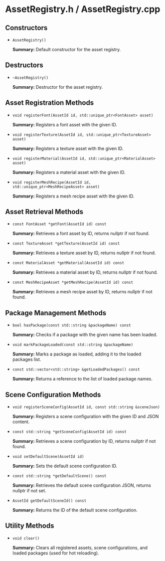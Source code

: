 # AssetRegistry.h / AssetRegistry.cpp

## Constructors

- `AssetRegistry()`

  **Summary:** Default constructor for the asset registry.

## Destructors

- `~AssetRegistry()`

  **Summary:** Destructor for the asset registry.

## Asset Registration Methods

- `void registerFont(AssetId id, std::unique_ptr<FontAsset> asset)`

  **Summary:** Registers a font asset with the given ID.

- `void registerTexture(AssetId id, std::unique_ptr<TextureAsset> asset)`

  **Summary:** Registers a texture asset with the given ID.

- `void registerMaterial(AssetId id, std::unique_ptr<MaterialAsset> asset)`

  **Summary:** Registers a material asset with the given ID.

- `void registerMeshRecipe(AssetId id, std::unique_ptr<MeshRecipeAsset> asset)`

  **Summary:** Registers a mesh recipe asset with the given ID.

## Asset Retrieval Methods

- `const FontAsset *getFont(AssetId id) const`

  **Summary:** Retrieves a font asset by ID, returns nullptr if not found.

- `const TextureAsset *getTexture(AssetId id) const`

  **Summary:** Retrieves a texture asset by ID, returns nullptr if not found.

- `const MaterialAsset *getMaterial(AssetId id) const`

  **Summary:** Retrieves a material asset by ID, returns nullptr if not found.

- `const MeshRecipeAsset *getMeshRecipe(AssetId id) const`

  **Summary:** Retrieves a mesh recipe asset by ID, returns nullptr if not found.

## Package Management Methods

- `bool hasPackage(const std::string &packageName) const`

  **Summary:** Checks if a package with the given name has been loaded.

- `void markPackageLoaded(const std::string &packageName)`

  **Summary:** Marks a package as loaded, adding it to the loaded packages list.

- `const std::vector<std::string> &getLoadedPackages() const`

  **Summary:** Returns a reference to the list of loaded package names.

## Scene Configuration Methods

- `void registerSceneConfig(AssetId id, const std::string &sceneJson)`

  **Summary:** Registers a scene configuration with the given ID and JSON content.

- `const std::string *getSceneConfig(AssetId id) const`

  **Summary:** Retrieves a scene configuration by ID, returns nullptr if not found.

- `void setDefaultScene(AssetId id)`

  **Summary:** Sets the default scene configuration ID.

- `const std::string *getDefaultScene() const`

  **Summary:** Retrieves the default scene configuration JSON, returns nullptr if not set.

- `AssetId getDefaultSceneId() const`

  **Summary:** Returns the ID of the default scene configuration.

## Utility Methods

- `void clear()`

  **Summary:** Clears all registered assets, scene configurations, and loaded packages (used for hot reloading).
